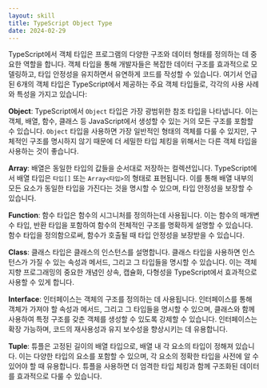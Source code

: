 ```yaml
---
layout: skill
title: TypeScript Object Type
date: 2024-02-29
---
```





TypeScript에서 객체 타입은 프로그램의 다양한 구조와 데이터 형태를 정의하는 데 중요한 역할을 합니다.
객체 타입을 통해 개발자들은 복잡한 데이터 구조를 효과적으로 모델링하고, 타입 안정성을 유지하면서 유연하게 코드를 작성할 수 있습니다.
여기서 언급된 6개의 객체 타입은 TypeScript에서 제공하는 주요 객체 타입들로, 각각의 사용 사례와 특성을 가지고 있습니다:



**Object**: TypeScript에서 `Object` 타입은 가장 광범위한 참조 타입을 나타냅니다.
이는 객체, 배열, 함수, 클래스 등 JavaScript에서 생성할 수 있는 거의 모든 구조를 포함할 수 있습니다.
`Object` 타입을 사용하면 가장 일반적인 형태의 객체를 다룰 수 있지만, 구체적인 구조를 명시하지 않기 때문에 더 세밀한 타입 체킹을 위해서는 다른 객체 타입을 사용하는 것이 좋습니다.

**Array**: 배열은 동일한 타입의 값들을 순서대로 저장하는 컬렉션입니다.
TypeScript에서 배열 타입은 `타입[]` 또는 `Array<타입>`의 형태로 표현됩니다.
이를 통해 배열 내부의 모든 요소가 동일한 타입을 가진다는 것을 명시할 수 있으며, 타입 안정성을 보장할 수 있습니다.

**Function**: 함수 타입은 함수의 시그니처를 정의하는데 사용됩니다.
이는 함수의 매개변수 타입, 반환 타입을 포함하여 함수의 전체적인 구조를 명확하게 설명할 수 있습니다.
함수 타입을 정의함으로써, 함수가 호출될 때 타입 안정성을 보장받을 수 있습니다.

**Class**: 클래스 타입은 클래스의 인스턴스를 설명합니다.
클래스 타입을 사용하면 인스턴스가 가질 수 있는 속성과 메서드, 그리고 그 타입들을 명시할 수 있습니다.
이는 객체 지향 프로그래밍의 중요한 개념인 상속, 캡슐화, 다형성을 TypeScript에서 효과적으로 사용할 수 있게 합니다.

**Interface**: 인터페이스는 객체의 구조를 정의하는 데 사용됩니다.
인터페이스를 통해 객체가 가져야 할 속성과 메서드, 그리고 그 타입들을 명시할 수 있으며, 클래스와 함께 사용하여 특정 구조를 갖춘 객체를 생성할 수 있도록 강제할 수 있습니다.
인터페이스는 확장 가능하며, 코드의 재사용성과 유지 보수성을 향상시키는 데 유용합니다.

**Tuple**: 튜플은 고정된 길이의 배열 타입으로, 배열 내 각 요소의 타입이 정해져 있습니다.
이는 다양한 타입의 요소를 포함할 수 있으며, 각 요소의 정확한 타입을 사전에 알 수 있어야 할 때 유용합니다.
튜플을 사용하면 더 엄격한 타입 체킹과 함께 구조화된 데이터를 효과적으로 다룰 수 있습니다.
